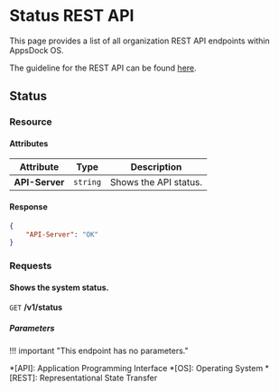 # Status REST API

This page provides a list of all organization REST API endpoints within AppsDock OS.

The guideline for the REST API can be found [here](../../../gettingstarted/guidelines/rest-api).

## Status

### Resource

#### Attributes

| Attribute | Type | Description
| --------- | ---- | -----------
| **API-Server** | `string` | Shows the API status.

#### Response

~~~json
{
    "API-Server": "OK"
}
~~~

### Requests

#### Shows the system status.

`GET` **/v1/status**

##### Parameters

!!! important "This endpoint has no parameters."


*[API]: Application Programming Interface
*[OS]: Operating System
*[REST]: Representational State Transfer
